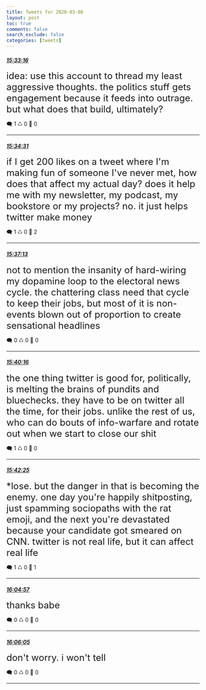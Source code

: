 ```yaml
---
title: Tweets for 2020-03-08
layout: post
toc: true
comments: false
search_exclude: false
categories: [tweets]
---
```



#### <a href = "https://twitter.com/deepfates/status/1236766962685886464">*15:33:16*</a>

<font size="5">idea: use this account to thread my least aggressive thoughts. the politics stuff gets engagement because it feeds into outrage. but what does that build, ultimately?</font>



🗨️ 1 ♺ 0 🤍  0   

---
    
#### <a href = "https://twitter.com/deepfates/status/1236767278223384576">*15:34:31*</a>

<font size="5">if I get 200 likes on a tweet where I'm making fun of someone I've never met, how does that affect my actual day? does it help me with my newsletter, my podcast, my bookstore or my projects?   no. it just helps twitter make money</font>



🗨️ 1 ♺ 0 🤍  2   

---
    
#### <a href = "https://twitter.com/deepfates/status/1236767955024621569">*15:37:13*</a>

<font size="5">not to mention the insanity of hard-wiring my dopamine loop to the electoral news cycle. the chattering class need that cycle to keep their jobs, but most of it is non-events blown out of proportion to create sensational headlines</font>



🗨️ 0 ♺ 0 🤍  0   

---
    
#### <a href = "https://twitter.com/deepfates/status/1236768722380935168">*15:40:16*</a>

<font size="5">the one thing twitter is good for, politically, is melting the brains of pundits and bluechecks. they have to be on twitter all the time, for their jobs. unlike the rest of us, who can do bouts of info-warfare and rotate out when we start to close our shit</font>



🗨️ 1 ♺ 0 🤍  0   

---
    
#### <a href = "https://twitter.com/deepfates/status/1236769266218594305">*15:42:25*</a>

<font size="5">*lose. but the danger in that is becoming the enemy. one day you're happily shitposting, just spamming sociopaths with the rat emoji, and the next you're devastated because your candidate got smeared on CNN. twitter is not real life, but it can affect real life</font>



🗨️ 1 ♺ 0 🤍  1   

---
    
#### <a href = "https://twitter.com/deepfates/status/1236774936590422016">*16:04:57*</a>

<font size="5">thanks babe</font>



🗨️ 0 ♺ 0 🤍  0   

---
    
#### <a href = "https://twitter.com/deepfates/status/1236775221127872513">*16:06:05*</a>

<font size="5">don't worry. i won't tell</font>



🗨️ 0 ♺ 0 🤍  0   

---
    
            

